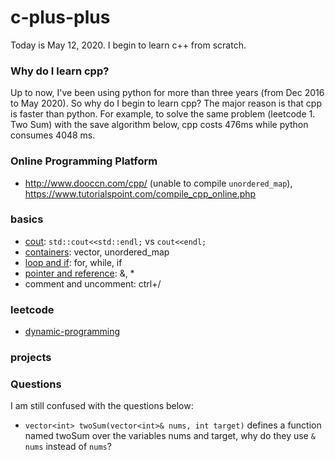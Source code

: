 # c-plus-plus
Today is May 12, 2020. I begin to learn c++ from scratch.
### Why do I learn cpp?
Up to now, I've been using python for more than three years (from Dec 2016 to May 2020). So why do I begin to learn cpp? The major reason is that cpp is faster than python. For example, to solve the same problem (leetcode 1. Two Sum) with the save algorithm below, cpp costs 476ms while python consumes 4048 ms.
### Online Programming Platform
+ http://www.dooccn.com/cpp/ (unable to compile `unordered_map`), https://www.tutorialspoint.com/compile_cpp_online.php
### basics
+ [cout](https://github.com/suzyi/cpp/blob/master/basics/cout.md): `std::cout<<std::endl;` vs `cout<<endl;`
+ [containers](https://github.com/suzyi/cpp/blob/master/basics/containers.md): vector, unordered_map
+ [loop and if](https://github.com/suzyi/cpp/blob/master/basics/loop_if.md): for, while, if
+ [pointer and reference](https://github.com/suzyi/cpp/blob/master/basics/pointer_reference.md): &, *
+ comment and uncomment: ctrl+/
### leetcode
+ [dynamic-programming](https://github.com/suzyi/cpp/blob/master/leetcode/dynamic-programming.md)
### projects
### Questions
I am still confused with the questions below:
+ `vector<int> twoSum(vector<int>& nums, int target)` defines a function named twoSum over the variables nums and target, why do they use `& nums` instead of `nums`?
